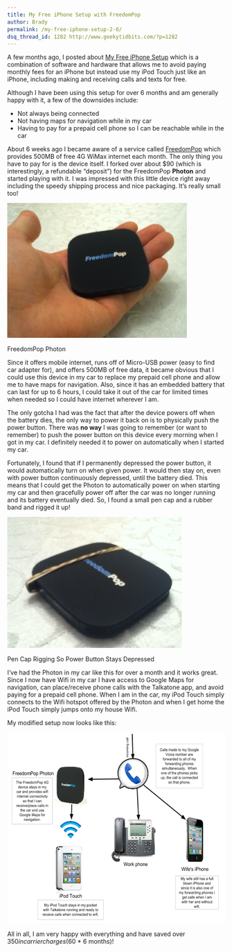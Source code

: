 ```yaml
---
title: My Free iPhone Setup with FreedomPop
author: Brady
permalink: /my-free-iphone-setup-2-0/
dsq_thread_id: 1282 http://www.geekytidbits.com/?p=1282
---
```

A few months ago, I posted about [My Free iPhone Setup][1] which is a combination of software and hardware that allows me to avoid paying monthly fees for an iPhone but instead use my iPod Touch just like an iPhone, including making and receiving calls and texts for free.

Although I have been using this setup for over 6 months and am generally happy with it, a few of the downsides include:

  * Not always being connected
  * Not having maps for navigation while in my car
  * Having to pay for a prepaid cell phone so I can be reachable while in the car

About 6 weeks ago I became aware of a service called [FreedomPop][2] which provides 500MB of free 4G WiMax internet each month. The only thing you have to pay for is the device itself. I forked over about $90 (which is interestingly, a refundable &#8220;deposit&#8221;) for the FreedomPop **Photon** and started playing with it. I was impressed with this little device right away including the speedy shipping process and nice packaging. It&#8217;s really small too!

<div id="attachment_1291" style="width: 425px" class="wp-caption aligncenter">
  <a href="/media/photo.jpg"><img class="wp-image-1291 " title="photo" src="/media/photo.jpg" alt="" width="415" height="311" /></a>

  <p class="wp-caption-text">
    FreedomPop Photon
  </p>
</div>

Since it offers mobile internet, runs off of Micro-USB power (easy to find car adapter for), and offers 500MB of free data, it became obvious that I could use this device in my car to replace my prepaid cell phone and allow me to have maps for navigation. Also, since it has an embedded battery that can last for up to 6 hours, I could take it out of the car for limited times when needed so I could have internet wherever I am.

The only gotcha I had was the fact that after the device powers off when the battery dies, the only way to power it back on is to physically push the power button. There was **no way** I was going to remember (or want to remember) to push the power button on this device every morning when I got in my car. I definitely needed it to power on automatically when I started my car.

Fortunately, I found that if I permanently depressed the power button, it would automatically turn on when given power. It would then stay on, even with power button continuously depressed, until the battery died. This means that I could get the Photon to automatically power on when starting my car and then gracefully power off after the car was no longer running and its battery eventually died. So, I found a small pen cap and a rubber band and rigged it up!

<div id="attachment_1293" style="width: 413px" class="wp-caption aligncenter">
  <a href="/media/photo-1.jpg"><img class="wp-image-1293 " title="photo (1)" src="/media/photo-1.jpg" alt="" width="403" height="302" /></a>

  <p class="wp-caption-text">
    Pen Cap Rigging So Power Button Stays Depressed
  </p>
</div>

I&#8217;ve had the Photon in my car like this for over a month and it works great. Since I now have Wifi in my car I have access to Google Maps for navigation, can place/receive phone calls with the Talkatone app, and avoid paying for a prepaid cell phone. When I am in the car, my iPod Touch simply connects to the Wifi hotspot offered by the Photon and when I get home the iPod Touch simply jumps onto my house Wifi.

My modified setup now looks like this:

<p style="text-align: center;">
  <a href="/media/Free-iPhone-setup-1.png"><img class="size-full wp-image-1284 aligncenter" title="Free iPhone setup (1)" src="/media/Free-iPhone-setup-1.png" alt="" width="586" height="439" /></a>
</p>

All in all, I am very happy with everything and have saved over $350 in carrier charges ($60 * 6 months)!

 [1]: /free-iphone-setup/
 [2]: http://www.freedompop.com/
